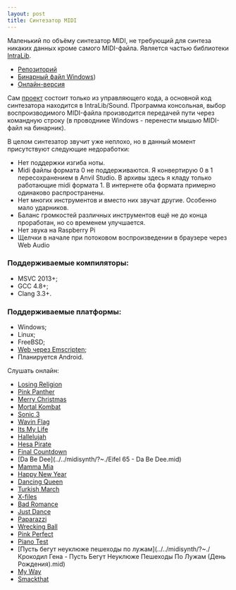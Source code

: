 ```yaml
---
layout: post
title: Синтезатор MIDI
---
```


 Маленький по объёму синтезатор MIDI, не требующий для синтеза никаких данных кроме самого MIDI-файла.
 Является частью библиотеки [IntraLib](../intra-lib).
 
- [Репозиторий](https://github.com/gammaker/Intra/)
- [Бинарный файл Windows](https://github.com/gammaker/Intra/tree/master/Build/Release/MusicSynthesizer.exe?raw=true))
- [Онлайн-версия](../midisynth)

Сам [проект](https://github.com/gammaker/Intra/tree/master/MusicSynthesizer) состоит только из управляющего кода, а основной код синтезатора находится в IntraLib/Sound.
Программа консольная, выбор воспроизводимого MIDI-файла производится передачей пути через командную строку (в проводнике Windows - перенести мышью MIDI-файл на бинарник).

В целом синтезатор звучит уже неплохо, но в данный момент присутствуют следующие недоработки:

- Нет поддержки изгиба ноты.
- Midi файлы формата 0 не поддерживаются. Я конвертирую 0 в 1 пересохранением в Anvil Studio. В архивы здесь я кладу только работающие midi формата 1. В интернете оба формата примерно одинаково распространены.
- Нет многих инструментов и вместо них звучат другие. Особенно мало ударников.
- Баланс громкостей различных инструментов ещё не до конца проработан, но со временем улучшается.
- Нет звука на Raspberry Pi
- Щелчки в начале при потоковом воспроизведении в браузере через Web Audio
 

### Поддерживаемые компиляторы:

- MSVC 2013+;
- GCC 4.8+;
- Clang 3.3+.
 

### Поддерживаемые платформы:

- Windows;
- Linux;
- FreeBSD;
- [Web через Emscripten](../../midisynth);
- Планируется Android.


Слушать онлайн:

- [Losing Religion](/midisynth/?~./Losing%20religion.mid)
- [Pink Panther](../../midisynth/?~./PinkPanther.mid)
- [Merry Christmas](../../midisynth/?~./Merry%20Christmas.mid)
- [Mortal Kombat](../../midisynth/?~./Mortal%20Kombat.mid)
- [Sonic 3](../../midisynth/?~./sonic3.mid)
- [Wavin Flag](../../midisynth/?~./knaan-wavin_flag.mid)
- [Its My Life](../../midisynth/?~./ItsMyLife1.mid)
- [Hallelujah](../../midisynth/?~./Hallelujah1.mid)
- [Hesa Pirate](../../midisynth/?~./HesaPirate.mid)
- [Final Countdown](../../midisynth/?~./FinalCountdown.mid)
- [Da Be Dee](../../midisynth/?~./Eifel 65 - Da Be Dee.mid)
- [Mamma Mia](../../midisynth/?~./ABBA-Mamma_Mia.mid)
- [Happy New Year](../../midisynth/?~./ABBA-Happy_New_Year.mid)
- [Dancing Queen](../../midisynth/?~./ABBA-Dancing_Queen1.mid)
- [Turkish March](../../midisynth/?~./TurkishMarch.mid)
- [X-files](../../midisynth/?~./X-files.mid)
- [Bad Romance](../../midisynth/?~./lady-gaga-BadRomance.mid)
- [Just Dance](../../midisynth/?~./lady_gaga_JustDance.mid)
- [Paparazzi](../../midisynth/?~./lady_gaga-paparazzi.mid)
- [Wrecking Ball](../../midisynth/?~./miley_cyrus-wrecking_ball.mid)
- [Pink Perfect](../../midisynth/?~./pink-perfect.mid)
- [Piano Test](../../midisynth/?~./test_piano.mid)
- [Пусть бегут неуклюже пешеходы по лужам](../../midisynth/?~./Крокодил Гена - Пусть Бегут Неуклюже Пешеходы По Лужам (День Рождения).mid)
- [My Way](../../midisynth/?~./MyWay1.mid)
- [Smackthat](../../midisynth/?~./Smackthat.mid)
